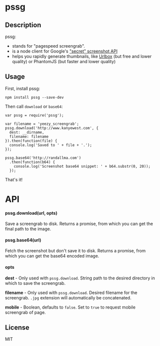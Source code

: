 # pssg

## Description

pssg:
* stands for "pagespeed screengrab".
* is a node client for Google's ["secret" screenshot API](https://shkspr.mobi/blog/2015/11/google-secret-screenshot-api/)
* helps you rapidly generate thumbnails, like [Urlbox](https://urlbox.io/) (but free and lower quality) or PhantomJS (but faster and lower quality)

## Usage

First, install pssg:

```
npm install pssg --save-dev
```

Then call `download` or `base64`:

```
var pssg = require('pssg');

var filename = 'yeezy_screengrab';
pssg.download('http://www.kanyewest.com', {
  dest: __dirname,
  filename: filename
}).then(function(file) {
  console.log('Saved to ' + file + '.');
});

pssg.base64('http://randallma.com')
  .then(function(b64) {
    console.log('Screenshot base64 snippet: ' + b64.substr(0, 20));
  });
```

That's it!

# API

#### pssg.download(url, opts)

Save a screengrab to disk. Returns a promise, from which you can get the final path to the image.

#### pssg.base64(url)

Fetch the screenshot but don't save it to disk. Returns a promise, from which you can get the base64 encoded image.

#### opts

**dest** - Only used with `pssg.download`. String path to the desired directory in which to save the screengrab.

**filename** - Only used with `pssg.download`. Desired filename for the screengrab. `.jpg` extension will automatically be concatenated.

**mobile** - Boolean, defaults to `false`. Set to `true` to request mobile screengrab of page.

## License

MIT
